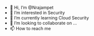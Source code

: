 - 👋 Hi, I’m @Nrajampet
- 👀 I’m interested in Security
- 🌱 I’m currently learning Cloud Security
- 💞️ I’m looking to collaborate on ...
- 📫 How to reach me 

<!---
Nrajampet/Nrajampet is a ✨ special ✨ repository because its `README.md` (this file) appears on your GitHub profile.
You can click the Preview link to take a look at your changes.
--->
